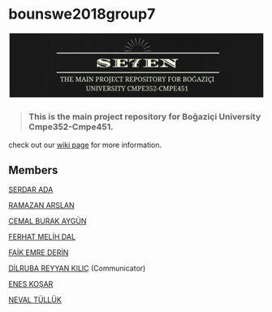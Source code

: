 

# bounswe2018group7

<p align="center">
<a><img src="https://raw.githubusercontent.com/bounswe/bounswe2018group7/master/Docs/g4150.png" alt="g4150" border="0" width = "150%" height = "80%"/></a>
</p>

> ### This is the main project repository for Boğaziçi University Cmpe352-Cmpe451.

check out our [wiki page](https://github.com/bounswe/bounswe2018group7/wiki) for more information. 

## Members

[SERDAR ADA](https://github.com/bounswe/bounswe2018group7/wiki/Serdar-Ada)

[RAMAZAN ARSLAN](https://github.com/bounswe/bounswe2018group7/wiki/Ramazan-Arslan)

[CEMAL BURAK AYGÜN](https://github.com/bounswe/bounswe2018group7/wiki/Cemal-Burak-Ayg%C3%BCn)

[FERHAT MELİH DAL](https://github.com/bounswe/bounswe2018group7/wiki/Ferhat-Melih-Dal)

[FAİK EMRE DERİN](https://github.com/bounswe/bounswe2018group7/wiki/Faik-Emre-Derin)

[DİLRUBA REYYAN KILIÇ](https://github.com/bounswe/bounswe2018group7/wiki/Dilruba-Reyyan-K%C4%B1l%C4%B1%C3%A7) (Communicator)

[ENES KOŞAR](https://github.com/bounswe/bounswe2018group7/wiki/Enes-Ko%C5%9Far)

[NEVAL TÜLLÜK](https://github.com/bounswe/bounswe2018group7/wiki/Neval-T%C3%BCll%C3%BCk)
